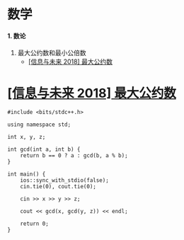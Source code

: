# 数学

#### 1. 数论
   1. 最⼤公约数和最⼩公倍数
      * [[信息与未来 2018] 最大公约数](#信息与未来-2018-最大公约数)



# [[信息与未来 2018] 最大公约数](https://www.luogu.com.cn/problem/B3736)
```
#include <bits/stdc++.h>

using namespace std;

int x, y, z;

int gcd(int a, int b) {
	return b == 0 ? a : gcd(b, a % b);
}

int main() {
	ios::sync_with_stdio(false);
	cin.tie(0), cout.tie(0);
	
	cin >> x >> y >> z;
	
	cout << gcd(x, gcd(y, z)) << endl;
	
	return 0;
} 
```
